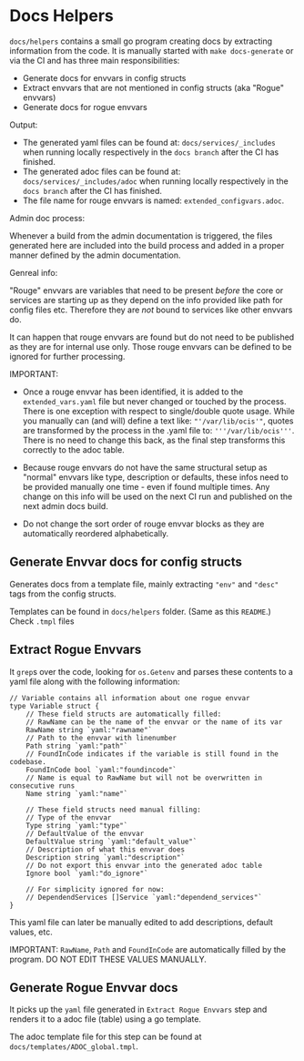 # Docs Helpers

`docs/helpers` contains a small go program creating docs by extracting information from the code. It is manually started with `make docs-generate` or via the CI and has three main responsibilities:

- Generate docs for envvars in config structs
- Extract envvars that are not mentioned in config structs (aka "Rogue" envvars)
- Generate docs for rogue envvars

Output:

- The generated yaml files can be found at: `docs/services/_includes` when running locally respectively in the `docs branch` after the CI has finished.
- The generated adoc files can be found at: `docs/services/_includes/adoc` when running locally respectively in the `docs branch` after the CI has finished.
- The file name for rouge envvars is named: `extended_configvars.adoc`.

Admin doc process:

Whenever a build from the admin documentation is triggered, the files generated here are included into the build process and added in a proper manner defined by the admin documentation.

Genreal info:

"Rouge" envvars are variables that need to be present *before* the core or services are starting up as they depend on the info provided like path for config files etc. Therefore they are _not_ bound to services like other envvars do. 

It can happen that rouge envvars are found but do not need to be published as they are for internal use only. Those rouge envvars can be defined to be ignored for further processing.

IMPORTANT:

- Once a rouge envvar has been identified, it is added to the `extended_vars.yaml` file but never changed or touched by the process. There is one exception with respect to single/double quote usage. While you manually can (and will) define a text like: `"'/var/lib/ocis'"`, quotes are transformed by the process in the .yaml file to: `'''/var/lib/ocis'''`. There is no need to change this back, as the final step transforms this correctly to the adoc table.

- Because rouge envvars do not have the same structural setup as "normal" envvars like type, description or defaults, these infos need to be provided manually one time - even if found multiple times. Any change on this info will be used on the next CI run and published on the next admin docs build.

- Do not change the sort order of rouge envvar blocks as they are automatically reordered alphabetically.

## Generate Envvar docs for config structs

Generates docs from a template file, mainly extracting `"env"` and `"desc"` tags from the config structs.

Templates can be found in `docs/helpers` folder. (Same as this `README`.) Check `.tmpl` files

## Extract Rogue Envvars

It `grep`s over the code, looking for `os.Getenv` and parses these contents to a yaml file along with the following information:
```golang
// Variable contains all information about one rogue envvar
type Variable struct {
	// These field structs are automatically filled:
	// RawName can be the name of the envvar or the name of its var
	RawName string `yaml:"rawname"`
	// Path to the envvar with linenumber
	Path string `yaml:"path"`
	// FoundInCode indicates if the variable is still found in the codebase.
	FoundInCode bool `yaml:"foundincode"`
	// Name is equal to RawName but will not be overwritten in consecutive runs
	Name string `yaml:"name"`

	// These field structs need manual filling:
	// Type of the envvar
	Type string `yaml:"type"`
	// DefaultValue of the envvar
	DefaultValue string `yaml:"default_value"`
	// Description of what this envvar does
	Description string `yaml:"description"`
	// Do not export this envvar into the generated adoc table
	Ignore bool `yaml:"do_ignore"`

	// For simplicity ignored for now:
	// DependendServices []Service `yaml:"dependend_services"`
}
```
This yaml file can later be manually edited to add descriptions, default values, etc.

IMPORTANT: `RawName`, `Path` and `FoundInCode` are automatically filled by the program. DO NOT EDIT THESE VALUES MANUALLY.

## Generate Rogue Envvar docs

It picks up the `yaml` file generated in `Extract Rogue Envvars` step and renders it to a adoc file (table) using a go template.

The adoc template file for this step can be found at `docs/templates/ADOC_global.tmpl`.

